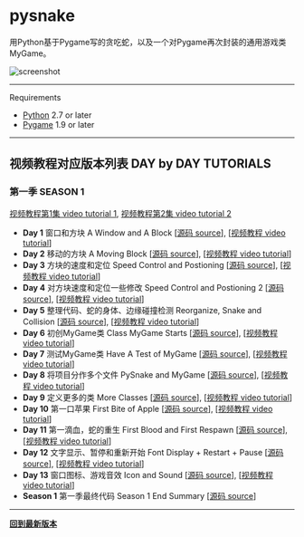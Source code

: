 pysnake
=======

用Python基于Pygame写的贪吃蛇，以及一个对Pygame再次封装的通用游戏类MyGame。

![screenshot](https://github.com/archtaurus/pysnake/raw/master/screenshots/2016-07-23-020131_642x505_scrot.png)

----

Requirements

* [Python](https://www.python.org/downloads/) 2.7 or later
* [Pygame](http://pygame.org/download.shtml) 1.9 or later

----

## 视频教程对应版本列表 DAY by DAY TUTORIALS

### 第一季 SEASON 1

[视频教程第1集 video tutorial 1](http://v.youku.com/v_show/id_XMTYzMzg5MzQ0NA==.html),
[视频教程第2集 video tutorial 2](http://v.youku.com/v_show/id_XMTYzNTU0ODA5Mg==.html)

- **Day 1** 窗口和方块 A Window and A Block
[[源码 source](https://github.com/archtaurus/pysnake/tree/day1/pysnake.py)],
[[视频教程 video tutorial](http://v.youku.com/v_show/id_XMTYzNzQ5MTgxNg==.html)]
- **Day 2** 移动的方块 A Moving Block
[[源码 source](https://github.com/archtaurus/pysnake/tree/day2/pysnake.py)],
[[视频教程 video tutorial](http://v.youku.com/v_show/id_XMTYzOTczMjc2OA==.html)]
- **Day 3** 方块的速度和定位 Speed Control and Postioning
[[源码 source](https://github.com/archtaurus/pysnake/tree/day3/pysnake.py)],
[[视频教程 video tutorial](http://v.youku.com/v_show/id_XMTY0MTA0ODk0OA==.html)]
- **Day 4** 对方块速度和定位一些修改 Speed Control and Postioning 2
[[源码 source](https://github.com/archtaurus/pysnake/tree/day4/pysnake.py)],
[[视频教程 video tutorial](http://v.youku.com/v_show/id_XMTY0MzYzMTk4MA==.html)]
- **Day 5** 整理代码、蛇的身体、边缘碰撞检测 Reorganize, Snake and Collision
[[源码 source](https://github.com/archtaurus/pysnake/tree/day5/pysnake.py)],
[[视频教程 video tutorial](http://v.youku.com/v_show/id_XMTY0NDkzNzA0NA==.html)]
- **Day 6** 初创MyGame类 Class MyGame Starts
[[源码 source](https://github.com/archtaurus/pysnake/tree/day6/pysnake.py)],
[[视频教程 video tutorial](http://v.youku.com/v_show/id_XMTY0NjE1NzY4NA==.html)]
- **Day 7** 测试MyGame类 Have A Test of MyGame
[[源码 source](https://github.com/archtaurus/pysnake/tree/day7/pysnake.py)],
[[视频教程 video tutorial](http://v.youku.com/v_show/id_XMTY0Njk0NTY3Mg==.html)]
- **Day 8** 将项目分作多个文件 PySnake and MyGame
[[源码 source](https://github.com/archtaurus/pysnake/tree/day8/src)],
[[视频教程 video tutorial](http://v.youku.com/v_show/id_XMTY0Nzk3MTE2MA==.html)]
- **Day 9** 定义更多的类 More Classes
[[源码 source](https://github.com/archtaurus/pysnake/tree/day9/src)],
[[视频教程 video tutorial](http://v.youku.com/v_show/id_XMTY0OTU0NjI4MA==.html)]
- **Day 10** 第一口苹果 First Bite of Apple
[[源码 source](https://github.com/archtaurus/pysnake/tree/day10/src)],
[[视频教程 video tutorial](http://v.youku.com/v_show/id_XMTY1MTMwNjIyNA==.html)]
- **Day 11** 第一滴血，蛇的重生 First Blood and First Respawn
[[源码 source](https://github.com/archtaurus/pysnake/tree/day11/src)],
[[视频教程 video tutorial](http://v.youku.com/v_show/id_XMTY1MjY1MjMwMA==.html)]
- **Day 12** 文字显示、暂停和重新开始 Font Display + Restart + Pause
[[源码 source](https://github.com/archtaurus/pysnake/tree/day12/src)],
[[视频教程 video tutorial](http://v.youku.com/v_show/id_XMTY1MzgwOTYxNg==.html)]
- **Day 13** 窗口图标、游戏音效 Icon and Sound
[[源码 source](https://github.com/archtaurus/pysnake/tree/day13/src)],
[[视频教程 video tutorial](http://v.youku.com/v_show/id_XMTY1Njc1ODQ1Ng==.html)]
- **Season 1** 第一季最终代码 Season 1 End Summary
[[源码 source](https://github.com/archtaurus/pysnake/tree/season1/src)]

----

**[回到最新版本](https://github.com/archtaurus/pysnake/tree/master)**